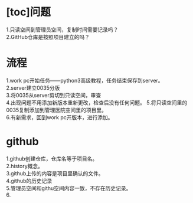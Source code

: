 # [toc]问题  
1.只读空间到管理员空间，复制时间需要记录吗？  
2.GitHub仓库是按照项目建立的吗？  

# 流程  
1.work pc开始任务——python3高级教程，任务结束保存到server。  
2.server建立0035分版  
3.将0035从server剪切到只读空间，审查  
4.出现问题不用添加新版本重新更改，检查后没有任何问题。
5.将只读空间里的0035复制添加到管理医院空间里的项目里。  
6.有新需求，回到work pc开版本，进行添加。  

#  github  
1.github创建仓库，仓库名等于项目名。  
2.history概念。  
3.github上传的内容是项目里确认的文件。  
4.github的历史记录  
5.管理员空间和githu空间内容一致，不存在历史记录。  
6.
